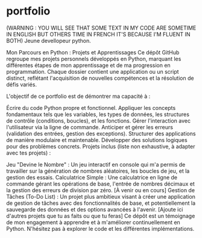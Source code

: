 # portfolio
(WARNING : YOU WILL SEE THAT SOME TEXT IN MY CODE ARE SOMETIME IN ENGLISH BUT OTHERS TIME IN FRENCH IT'S BECAUSE I'M FLUENT IN BOTH)
Jeune devellopeur python.

Mon Parcours en Python : Projets et Apprentissages
Ce dépôt GitHub regroupe mes projets personnels développés en Python, marquant les différentes étapes de mon apprentissage et de ma progression en programmation. Chaque dossier contient une application ou un script distinct, reflétant l'acquisition de nouvelles compétences et la résolution de défis variés.

L'objectif de ce portfolio est de démontrer ma capacité à :

Écrire du code Python propre et fonctionnel.
Appliquer les concepts fondamentaux tels que les variables, les types de données, les structures de contrôle (conditions, boucles), et les fonctions.
Gérer l'interaction avec l'utilisateur via la ligne de commande.
Anticiper et gérer les erreurs (validation des entrées, gestion des exceptions).
Structurer des applications de manière modulaire et maintenable.
Développer des solutions logiques pour des problèmes concrets.
Projets inclus (liste non exhaustive, à adapter avec tes projets) :

Jeu "Devine le Nombre" : Un jeu interactif en console qui m'a permis de travailler sur la génération de nombres aléatoires, les boucles de jeu, et la gestion des essais.
Calculatrice Simple : Une calculatrice en ligne de commande gérant les opérations de base, l'entrée de nombres décimaux et la gestion des erreurs de division par zéro.
[À venir ou en cours] Gestion de Tâches (To-Do List) : Un projet plus ambitieux visant à créer une application de gestion de tâches avec des fonctionnalités de base, et potentiellement la sauvegarde des données et des options avancées à l'avenir.
[Ajoute ici d'autres projets que tu as faits ou que tu feras]
Ce dépôt est un témoignage de mon engagement à apprendre et à m'améliorer continuellement en Python. N'hésitez pas à explorer le code et les différentes implémentations.
